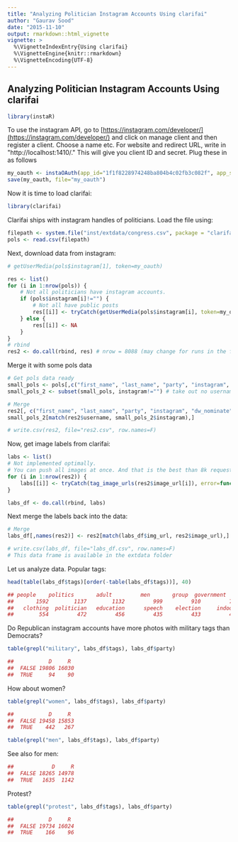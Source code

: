 ```yaml
---
title: "Analyzing Politician Instagram Accounts Using clarifai"
author: "Gaurav Sood"
date: "2015-11-10"
output: rmarkdown::html_vignette
vignette: >
  %\VignetteIndexEntry{Using clarifai}
  %\VignetteEngine{knitr::rmarkdown}
  %\VignetteEncoding{UTF-8}
---
```


## Analyzing Politician Instagram Accounts Using clarifai


```r
library(instaR)
```

To use the instagram API, go to [https://instagram.com/developer/](https://instagram.com/developer/) and click on manage client and then register a client. Choose a name etc. For website and redirect URL, write in "http://localhost:1410/." This will give you client ID and secret. Plug these in as follows


```r
my_oauth <- instaOAuth(app_id="1f1f8228974248ba804b4c02fb3c082f", app_secret="a8a727a6b21e488988207686c88ec49e")
save(my_oauth, file="my_oauth")
```

Now it is time to load clarifai:


```r
library(clarifai)
```

Clarifai ships with instagram handles of politicians. Load the file using:


```r
filepath <- system.file("inst/extdata/congress.csv", package = "clarifai")
pols <- read.csv(filepath)
```

Next, download data from instagram: 


```r
# getUserMedia(pols$instagram[1], token=my_oauth)

res <- list()
for (i in 1:nrow(pols)) {
	# Not all politicians have instagram accounts. 
	if (pols$instagram[i]!="") {
		# Not all have public posts
		res[[i]] <- tryCatch(getUserMedia(pols$instagram[i], token=my_oauth), error=function(err) NA)
	} else { 
		res[[i]] <- NA 
	}
}
# rbind
res2 <- do.call(rbind, res) # nrow = 8088 (may change for runs in the future)
```

Merge it with some pols data


```r
# Get pols data ready
small_pols <- pols[,c("first_name", "last_name", "party", "instagram", "dw_nominate")]
small_pols_2 <- subset(small_pols, instagram!="") # take out no username/NA

# Merge 
res2[, c("first_name", "last_name", "party", "instagram", "dw_nominate")] <- 
small_pols_2[match(res2$username, small_pols_2$instagram),]

# write.csv(res2, file="res2.csv", row.names=F)
```

Now, get image labels from clarifai: 


```r
labs <- list()
# Not implemented optimally. 
# You can push all images at once. And that is the best than 8k requests.
for (i in 1:nrow(res2)) {
	labs[[i]] <- tryCatch(tag_image_urls(res2$image_url[i]), error=function(err) NA)	
} 

labs_df <- do.call(rbind, labs)
```

Next merge the labels back into the data: 


```r
# Merge 
labs_df[,names(res2)] <- res2[match(labs_df$img_url, res2$image_url),]

# write.csv(labs_df, file="labs_df.csv", row.names=F)
# This data frame is available in the extdata folder
```

Let us analyze data. Popular tags: 


```r
head(table(labs_df$tags)[order(-table(labs_df$tags))], 40)
```


```r
## people    politics       adult         men       group  government    business       women    portrait      leader 
##       1592        1137        1132         999         910         795         793         773         763         670 
##   clothing  politician   education      speech    election     indoors     meeting        room competition        many 
##        554         472         456         435         433         426         360         352         347         345 
```

Do Republican instagram accounts have more photos with military tags than Democrats? 


```r
table(grepl("military", labs_df$tags), labs_df$party)
```


```r
##           D     R
##  FALSE 19806 16030
##  TRUE     94    90
```

How about women?


```r
table(grepl("women", labs_df$tags), labs_df$party)
```


```r
##           D     R
##  FALSE 19458 15853
##  TRUE    442   267
```


```r
table(grepl("men", labs_df$tags), labs_df$party)
```

See also for men: 


```r
##            D     R
##  FALSE 18265 14978
##  TRUE   1635  1142
```

Protest?


```r
table(grepl("protest", labs_df$tags), labs_df$party)
```


```r
##           D     R
##  FALSE 19734 16024
##  TRUE    166    96
```
